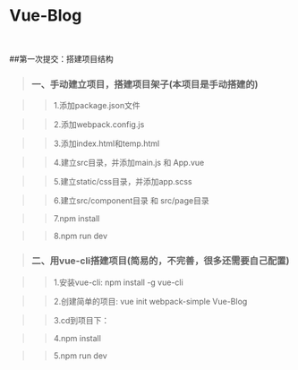 # Vue-Blog
<br/>

##第一次提交：搭建项目结构

>### 一、手动建立项目，搭建项目架子(本项目是手动搭建的)

>>1.添加package.json文件

>>2.添加webpack.config.js

>>3.添加index.html和temp.html

>>4.建立src目录，并添加main.js 和 App.vue

>>5.建立static/css目录，并添加app.scss

>>6.建立src/component目录 和 src/page目录

>>7.npm install 

>>8.npm run dev

>### 二、用vue-cli搭建项目(简易的，不完善，很多还需要自己配置)

>>1.安装vue-cli: npm install -g vue-cli

>>2.创建简单的项目: vue init webpack-simple Vue-Blog

>>3.cd到项目下： 

>>4.npm install

>>5.npm run dev



